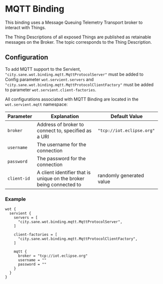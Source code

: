 # MQTT Binding

This binding uses a Message Queuing Telemetry Transport broker to interact with Things.

The Thing Descriptions of all exposed Things are published as retainable messages on the Broker. The topic corresponds to the Thing Description.

## Configuration

To add MQTT support to the Servient, `"city.sane.wot.binding.mqtt.MqttProtocolServer"` must be added to Config parameter `wot.servient.servers` and
`"city.sane.wot.binding.mqtt.MqttProtocolClientFactory"` must be added to parameter
`wot.servient.client-factories`.

All configurations associated with MQTT Binding are located in the `wot.servient.mqtt` namespace:

| Parameter     | Explanation  | Default Value |
|---------------|---------------|---------------|
| `broker`      | Address of broker to connect to, specified as a URI | `"tcp://iot.eclipse.org"`
| `username`    | The username for the connection | |
| `password`    | The password for the connection | |
| `client-id`   | A client identifier that is unique on the broker being connected to | randomly generated value |

### Example
```hocon
wot {
  servient {
    servers = [
      "city.sane.wot.binding.mqtt.MqttProtocolServer",
    ]

    client-factories = [
      "city.sane.wot.binding.mqtt.MqttProtocolClientFactory",
    ]

    mqtt {
      broker = "tcp://iot.eclipse.org"
      username = ""
      password = ""
    }
  }
}
```